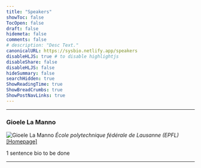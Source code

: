 ```yaml
---
title: "Speakers"
showToc: false
TocOpen: false
draft: false
hidemeta: false
comments: false
# description: "Desc Text."
canonicalURL: https://sysbio.netlify.app/speakers
disableHLJS: true # to disable highlightjs
disableShare: false
disableHLJS: false
hideSummary: false
searchHidden: true
ShowReadingTime: true
ShowBreadCrumbs: true
ShowPostNavLinks: true
---
```


---

### Gioele La Manno
<!-- adding the '#speaker' to the image URL adds some css over the assets/css/custom.css file -->
![Gioele La Manno](images/gioele.jpg#speaker)
*École polytechnique fédérale de Lausanne (EPFL)* &nbsp; [[Homepage]](https://gioelelamanno.com/)

1 sentence bio to be done

---

